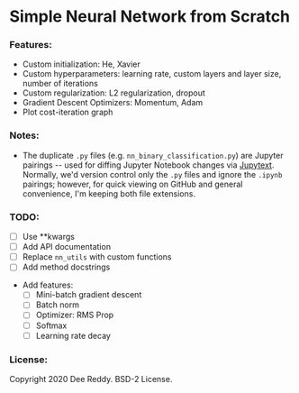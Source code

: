 # Simple Neural Network from Scratch

### Features:
- Custom initialization: He, Xavier
- Custom hyperparameters: learning rate, custom layers and layer size, number of iterations
- Custom regularization: L2 regularization, dropout
- Gradient Descent Optimizers: Momentum, Adam
- Plot cost-iteration graph

### Notes:
- The duplicate `.py` files (e.g. `nn_binary_classification.py`) are Jupyter pairings -- used for diffing Jupyter Notebook changes via [Jupytext](https://github.com/mwouts/jupytext). Normally, we'd version control only the `.py` files and ignore the `.ipynb` pairings; however, for quick viewing on GitHub and general convenience, I'm keeping both file extensions.

### TODO:
- [ ] Use **kwargs
- [ ] Add API documentation
- [ ] Replace `nn_utils` with custom functions
- [ ] Add method docstrings
- Add features:
    - [ ] Mini-batch gradient descent
    - [ ] Batch norm
    - [ ] Optimizer: RMS Prop
    - [ ] Softmax
    - [ ] Learning rate decay

### License:
Copyright 2020 Dee Reddy. BSD-2 License.
